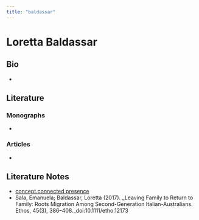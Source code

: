 ```yaml
---
title: "baldassar"
---
```


# Loretta Baldassar

## Bio
- 

## Literature
### Monographs 
- 

### Articles 
- 

## Literature Notes
- [concept.connected presence](008.Theories%20and%20Concepts/concept.connected%20presence.md)
- Sala, Emanuela; Baldassar, Loretta (2017). _Leaving Family to Return to Family: Roots Migration Among Second-Generation Italian-Australians. Ethos, 45(3), 386–408._doi:10.1111/etho.12173